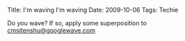 Title: I'm waving I'm waving
Date: 2009-10-06
Tags: Techie

Do you wave? If so, apply some superposition to cmsjtenshu@googlewave.com
